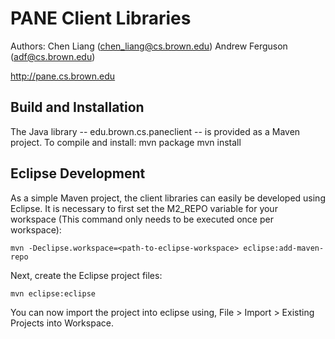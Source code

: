 # PANE Client Libraries

Authors:
  Chen Liang (chen_liang@cs.brown.edu)
  Andrew Ferguson (adf@cs.brown.edu)

http://pane.cs.brown.edu


## Build and Installation

The Java library -- edu.brown.cs.paneclient -- is provided as a Maven project.
To compile and install:
	mvn package
	mvn install


## Eclipse Development

As a simple Maven project, the client libraries can easily be developed using
Eclipse. It is necessary to first set the M2_REPO variable for your workspace
(This command only needs to be executed once per workspace):

	mvn -Declipse.workspace=<path-to-eclipse-workspace> eclipse:add-maven-repo

Next, create the Eclipse project files:

	mvn eclipse:eclipse

You can now import the project into eclipse using, File > Import > Existing
Projects into Workspace.
